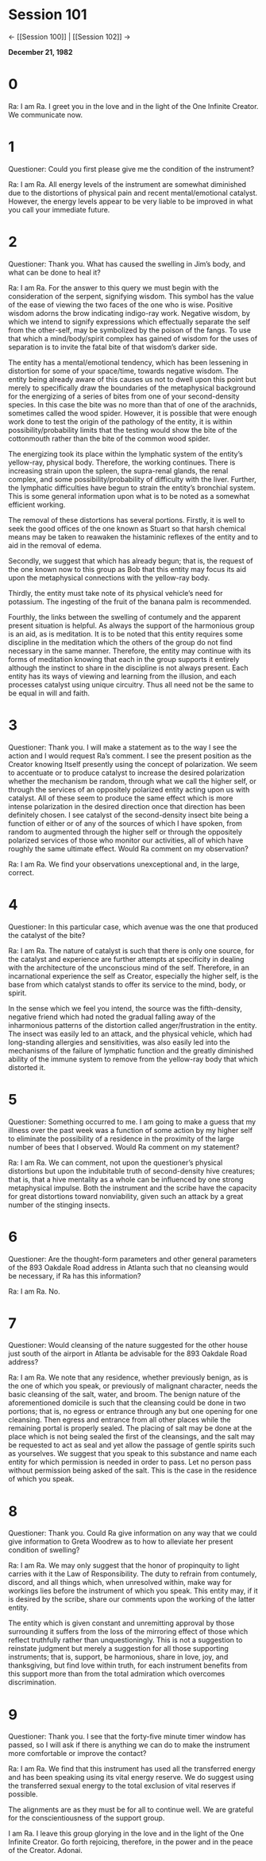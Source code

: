 # Session 101
<- [[Session 100]] | [[Session 102]] ->

**December 21, 1982**
# 0
Ra: I am Ra. I greet you in the love and in the light of the One Infinite Creator. We communicate now.
# 1
Questioner: Could you first please give me the condition of the instrument?

Ra: I am Ra. All energy levels of the instrument are somewhat diminished due to the distortions of physical pain and recent mental/emotional catalyst. However, the energy levels appear to be very liable to be improved in what you call your immediate future.
# 2
Questioner: Thank you. What has caused the swelling in Jim’s body, and what can be done to heal it?

Ra: I am Ra. For the answer to this query we must begin with the consideration of the serpent, signifying wisdom. This symbol has the value of the ease of viewing the two faces of the one who is wise. Positive wisdom adorns the brow indicating indigo-ray work. Negative wisdom, by which we intend to signify expressions which effectually separate the self from the other-self, may be symbolized by the poison of the fangs. To use that which a mind/body/spirit complex has gained of wisdom for the uses of separation is to invite the fatal bite of that wisdom’s darker side.

The entity has a mental/emotional tendency, which has been lessening in distortion for some of your space/time, towards negative wisdom. The entity being already aware of this causes us not to dwell upon this point but merely to specifically draw the boundaries of the metaphysical background for the energizing of a series of bites from one of your second-density species. In this case the bite was no more than that of one of the arachnids, sometimes called the wood spider. However, it is possible that were enough work done to test the origin of the pathology of the entity, it is within possibility/probability limits that the testing would show the bite of the cottonmouth rather than the bite of the common wood spider.

The energizing took its place within the lymphatic system of the entity’s yellow-ray, physical body. Therefore, the working continues. There is increasing strain upon the spleen, the supra-renal glands, the renal complex, and some possibility/probability of difficulty with the liver. Further, the lymphatic difficulties have begun to strain the entity’s bronchial system. This is some general information upon what is to be noted as a somewhat efficient working.

The removal of these distortions has several portions. Firstly, it is well to seek the good offices of the one known as Stuart so that harsh chemical means may be taken to reawaken the histaminic reflexes of the entity and to aid in the removal of edema.

Secondly, we suggest that which has already begun; that is, the request of the one known now to this group as Bob that this entity may focus its aid upon the metaphysical connections with the yellow-ray body.

Thirdly, the entity must take note of its physical vehicle’s need for potassium. The ingesting of the fruit of the banana palm is recommended.

Fourthly, the links between the swelling of contumely and the apparent present situation is helpful. As always the support of the harmonious group is an aid, as is meditation. It is to be noted that this entity requires some discipline in the meditation which the others of the group do not find necessary in the same manner. Therefore, the entity may continue with its forms of meditation knowing that each in the group supports it entirely although the instinct to share in the discipline is not always present. Each entity has its ways of viewing and learning from the illusion, and each processes catalyst using unique circuitry. Thus all need not be the same to be equal in will and faith.
# 3
Questioner: Thank you. I will make a statement as to the way I see the action and I would request Ra’s comment. I see the present position as the Creator knowing Itself presently using the concept of polarization. We seem to accentuate or to produce catalyst to increase the desired polarization whether the mechanism be random, through what we call the higher self, or through the services of an oppositely polarized entity acting upon us with catalyst. All of these seem to produce the same effect which is more intense polarization in the desired direction once that direction has been definitely chosen. I see catalyst of the second-density insect bite being a function of either or of any of the sources of which I have spoken, from random to augmented through the higher self or through the oppositely polarized services of those who monitor our activities, all of which have roughly the same ultimate effect. Would Ra comment on my observation?

Ra: I am Ra. We find your observations unexceptional and, in the large, correct.
# 4
Questioner: In this particular case, which avenue was the one that produced the catalyst of the bite?

Ra: I am Ra. The nature of catalyst is such that there is only one source, for the catalyst and experience are further attempts at specificity in dealing with the architecture of the unconscious mind of the self. Therefore, in an incarnational experience the self as Creator, especially the higher self, is the base from which catalyst stands to offer its service to the mind, body, or spirit.

In the sense which we feel you intend, the source was the fifth-density, negative friend which had noted the gradual falling away of the inharmonious patterns of the distortion called anger/frustration in the entity. The insect was easily led to an attack, and the physical vehicle, which had long-standing allergies and sensitivities, was also easily led into the mechanisms of the failure of lymphatic function and the greatly diminished ability of the immune system to remove from the yellow-ray body that which distorted it.
# 5
Questioner: Something occurred to me. I am going to make a guess that my illness over the past week was a function of some action by my higher self to eliminate the possibility of a residence in the proximity of the large number of bees that I observed. Would Ra comment on my statement?

Ra: I am Ra. We can comment, not upon the questioner’s physical distortions but upon the indubitable truth of second-density hive creatures; that is, that a hive mentality as a whole can be influenced by one strong metaphysical impulse. Both the instrument and the scribe have the capacity for great distortions toward nonviability, given such an attack by a great number of the stinging insects.
# 6
Questioner: Are the thought-form parameters and other general parameters of the 893 Oakdale Road address in Atlanta such that no cleansing would be necessary, if Ra has this information?

Ra: I am Ra. No.
# 7
Questioner: Would cleansing of the nature suggested for the other house just south of the airport in Atlanta be advisable for the 893 Oakdale Road address?

Ra: I am Ra. We note that any residence, whether previously benign, as is the one of which you speak, or previously of malignant character, needs the basic cleansing of the salt, water, and broom. The benign nature of the aforementioned domicile is such that the cleansing could be done in two portions; that is, no egress or entrance through any but one opening for one cleansing. Then egress and entrance from all other places while the remaining portal is properly sealed. The placing of salt may be done at the place which is not being sealed the first of the cleansings, and the salt may be requested to act as seal and yet allow the passage of gentle spirits such as yourselves. We suggest that you speak to this substance and name each entity for which permission is needed in order to pass. Let no person pass without permission being asked of the salt. This is the case in the residence of which you speak.
# 8
Questioner: Thank you. Could Ra give information on any way that we could give information to Greta Woodrew as to how to alleviate her present condition of swelling?

Ra: I am Ra. We may only suggest that the honor of propinquity to light carries with it the Law of Responsibility. The duty to refrain from contumely, discord, and all things which, when unresolved within, make way for workings lies before the instrument of which you speak. This entity may, if it is desired by the scribe, share our comments upon the working of the latter entity.

The entity which is given constant and unremitting approval by those surrounding it suffers from the loss of the mirroring effect of those which reflect truthfully rather than unquestioningly. This is not a suggestion to reinstate judgment but merely a suggestion for all those supporting instruments; that is, support, be harmonious, share in love, joy, and thanksgiving, but find love within truth, for each instrument benefits from this support more than from the total admiration which overcomes discrimination.
# 9
Questioner: Thank you. I see that the forty-five minute timer window has passed, so I will ask if there is anything we can do to make the instrument more comfortable or improve the contact?

Ra: I am Ra. We find that this instrument has used all the transferred energy and has been speaking using its vital energy reserve. We do suggest using the transferred sexual energy to the total exclusion of vital reserves if possible.

The alignments are as they must be for all to continue well. We are grateful for the conscientiousness of the support group.

I am Ra. I leave this group glorying in the love and in the light of the One Infinite Creator. Go forth rejoicing, therefore, in the power and in the peace of the Creator. Adonai.